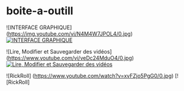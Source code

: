 # boite-a-outill
![INTERFACE GRAPHIQUE] (https://img.youtube.com/vi/N4M4W7JPOL4/0.jpg)
[![INTERFACE GRAPHIQUE](https://img.youtube.com/vi/N4M4W7JPOL4/0.jpg)](https://www.youtube.com/watch?v=N4M4W7JPOL4) 

![Lire, Modifier et Sauvegarder des vidéos] (https://www.youtube.com/vi/veDc24MduO4/0.jpg)
[![Lire, Modifier et Sauvegarder des vidéos](https://www.youtube.com/watch?v=veDc24MduO4.jpg)](https://www.youtube.com/watch?v=veDc24MduO4)

![RickRoll] (https://www.youtube.com/watch?v=xvFZjo5PgG0/0.jpg)
[![RickRoll]
